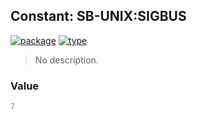 ## Constant: SB-UNIX:SIGBUS
[![package](https://img.shields.io/badge/Package-SB--UNIX-5f9ea0.svg?style=social&colorA=999999)](../) [![type](https://img.shields.io/badge/Type-Constant-5f9ea0.svg?style=social&colorA=999999)](../#constant) 

> No description.

### Value
```cl
7
```

